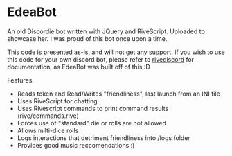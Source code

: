 # EdeaBot

An old Discordie bot written with JQuery and RiveScript.
Uploaded to showcase her. I was proud of this bot once upon a time.

This code is presented as-is, and will not get any support. If you wish to use this 
code for your own discord bot, please refer to [rivediscord](https://github.com/seabirdshanty/rivediscord) for documentation, as EdeaBot was built off of this :D

Features:

- Reads token and Read/Writes "friendliness", last launch from an INI file
- Uses RiveScript for chatting
- Uses Rivescript commands to print command results (rive/commands.rive)
- Forces use of "standard" die or rolls are not allowed
- Allows milti-dice rolls
- Logs interactions that detriment friendliness into /logs folder
- Provides good music reccomendations :)

